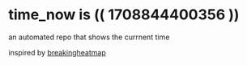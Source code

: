 # time_now is (( 1708844400356 ))

an automated repo that shows the currnent time

inspired by [breakingheatmap](https://github.com/breakingheatmap/breakingheatmap)